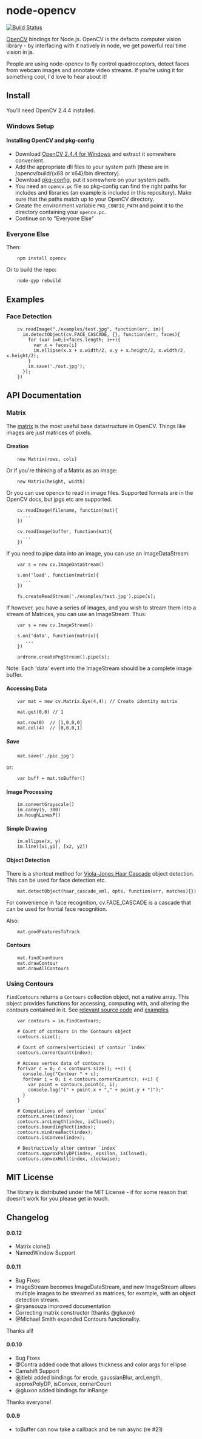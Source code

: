 # node-opencv 

[![Build Status](https://secure.travis-ci.org/peterbraden/node-opencv.png)](http://travis-ci.org/peterbraden/node-opencv)


[OpenCV](http://opencv.willowgarage.com/wiki/) bindings for Node.js. OpenCV is the defacto computer vision library - by interfacing with it natively in node, we get powerful real time vision in js.

People are using node-opencv to fly control quadrocoptors, detect faces from webcam images and annotate video streams. If you're using it for something cool, I'd love to hear about it!

## Install

You'll need OpenCV 2.4.4 installed.

### Windows Setup
#### Installing OpenCV and pkg-config
- Download [OpenCV 2.4.4 for Windows](http://opencv.org/) and extract it somewhere convenient. 
- Add the appropriate dll files to your system path (these are in /opencv/build/{x68 or x64}/bin directory).
- Download [pkg-config](http://ftp.gnome.org/pub/gnome/binaries/win32/dependencies/), put it somewhere on your system path. 
- You need an `opencv.pc` file so pkg-config can find the right paths for includes and libraries (an example is included in this repository). Make sure that the paths match up to your OpenCV directory.
- Create the environment variable `PKG_CONFIG_PATH` and point it to the directory containing your `opencv.pc`.
- Continue on to "Everyone Else"

### Everyone Else
Then:


        npm install opencv


Or to build the repo:


        node-gyp rebuild


## Examples

### Face Detection


        cv.readImage("./examples/test.jpg", function(err, im){
          im.detectObject(cv.FACE_CASCADE, {}, function(err, faces){
            for (var i=0;i<faces.length; i++){
              var x = faces[i]
              im.ellipse(x.x + x.width/2, x.y + x.height/2, x.width/2, x.height/2);
            }
            im.save('./out.jpg');
          });
        })



## API Documentation

### Matrix

The [matrix](http://opencv.jp/opencv-2svn_org/cpp/core_basic_structures.html#mat) is the most useful
base datastructure in OpenCV. Things like images are just matrices of pixels.

#### Creation

        new Matrix(rows, cols)

Or if you're thinking of a Matrix as an image:

        new Matrix(height, width)

Or you can use opencv to read in image files. Supported formats are in the OpenCV docs, but jpgs etc are supported.

        cv.readImage(filename, function(mat){
          ...
        })

        cv.readImage(buffer, function(mat){
          ...
        })

If you need to pipe data into an image, you can use an ImageDataStream:

        var s = new cv.ImageDataStream()

        s.on('load', function(matrix){
          ...
        })

        fs.createReadStream('./examples/test.jpg').pipe(s);

If however, you have a series of images, and you wish to stream them into a
stream of Matrices, you can use an ImageStream. Thus:

        var s = new cv.ImageStream()

        s.on('data', function(matrix){
           ...
        })

        ardrone.createPngStream().pipe(s);

Note: Each 'data' event into the ImageStream should be a complete image buffer.



#### Accessing Data

        var mat = new cv.Matrix.Eye(4,4); // Create identity matrix

        mat.get(0,0) // 1

        mat.row(0)  // [1,0,0,0]
        mat.col(4)  // [0,0,0,1]


##### Save

        mat.save('./pic.jpg')

or:

        var buff = mat.toBuffer()


#### Image Processing

        im.convertGrayscale()
        im.canny(5, 300)
        im.houghLinesP()



#### Simple Drawing

        im.ellipse(x, y)
        im.line([x1,y1], [x2, y2])


#### Object Detection

There is a shortcut method for 
[Viola-Jones Haar Cascade](http://www.cognotics.com/opencv/servo_2007_series/part_2/sidebar.html) object 
detection. This can be used for face detection etc.


        mat.detectObject(haar_cascade_xml, opts, function(err, matches){})

For convenience in face recognition, cv.FACE_CASCADE is a cascade that can be used for frontal face recognition.

Also:

        mat.goodFeaturesToTrack


#### Contours

        mat.findCountours
        mat.drawContour
        mat.drawAllContours

### Using Contours

`findContours` returns a `Contours` collection object, not a native array. This object provides
functions for accessing, computing with, and altering the contours contained in it.
See [relevant source code](src/Contours.cc) and [examples](examples/)

        var contours = im.findContours;

        # Count of contours in the Contours object
        contours.size();

        # Count of corners(verticies) of contour `index`
        contours.cornerCount(index);

        # Access vertex data of contours
        for(var c = 0; c < contours.size(); ++c) {
          console.log("Contour " + c);
          for(var i = 0; i < contours.cornerCount(c); ++i) {
            var point = contours.point(c, i);
            console.log("(" + point.x + "," + point.y + ")");"
          }
        }

        # Computations of contour `index`
        contours.area(index);
        contours.arcLength(index, isClosed);
        contours.boundingRect(index);
        contours.minAreaRect(index);
        contours.isConvex(index);

        # Destructively alter contour `index`
        contours.approxPolyDP(index, epsilon, isClosed);
        contours.convexHull(index, clockwise);

## MIT License
The library is distributed under the MIT License - if for some reason that 
doesn't work for you please get in touch.

## Changelog

#### 0.0.12
- Matrix clone()
- NamedWindow Support

#### 0.0.11

- Bug Fixes
- ImageStream becomes ImageDataStream, and new ImageStream allows multiple images to be
streamed as matrices, for example, with an object detection stream.
- @ryansouza improved documentation
- Correcting matrix constructor (thanks @gluxon)
- @Michael Smith expanded Contours functionality.

Thanks all!

#### 0.0.10

- Bug Fixes
- @Contra added code that allows thickness and color args for ellipse
- Camshift Support
- @jtlebi added bindings for erode, gaussianBlur, arcLength, approxPolyDP, isConvex, cornerCount
- @gluxon added bindings for inRange

Thanks everyone!

#### 0.0.9

- toBuffer can now take a callback and be run async (re #21)
